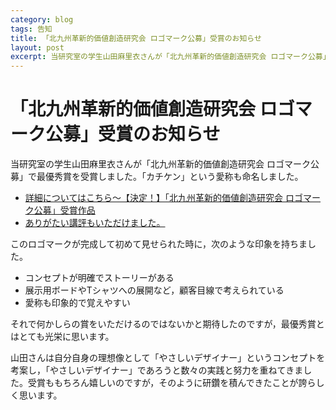 ```yaml
---
category: blog
tags: 告知
title: 「北九州革新的価値創造研究会 ロゴマーク公募」受賞のお知らせ
layout: post
excerpt: 当研究室の学生山田麻里衣さんが「北九州革新的価値創造研究会 ロゴマーク公募」で最優秀賞を受賞しました。「カチケン」という愛称も命名しました。
---
```

# 「北九州革新的価値創造研究会 ロゴマーク公募」受賞のお知らせ

当研究室の学生山田麻里衣さんが「北九州革新的価値創造研究会 ロゴマーク公募」で最優秀賞を受賞しました。「カチケン」という愛称も命名しました。

* [詳細についてはこちら〜【決定！】「北九州革新的価値創造研究会 ロゴマーク公募」受賞作品](https://www.ksrp.or.jp/fais/news/archives/2017/10-003288.html)
* [ありがたい講評もいただけました。](https://www.ksrp.or.jp/fais/news/2017/10/17/ロゴ講評）北九大：山田麻里衣さま.pdf)

このロゴマークが完成して初めて見せられた時に，次のような印象を持ちました。

* コンセプトが明確でストーリーがある
* 展示用ボードやTシャツへの展開など，顧客目線で考えられている
* 愛称も印象的で覚えやすい

それで何かしらの賞をいただけるのではないかと期待したのですが，最優秀賞とはとても光栄に思います。

山田さんは自分自身の理想像として「やさしいデザイナー」というコンセプトを考案し，「やさしいデザイナー」であろうと数々の実践と努力を重ねてきました。受賞ももちろん嬉しいのですが，そのように研鑽を積んできたことが誇らしく思います。

